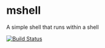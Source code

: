 # mshell
A simple shell that runs within a shell

[![Build Status](https://travis-ci.org/DannyMoses/mshell.svg?branch=master)](https://travis-ci.org/DannyMoses/mshell)
